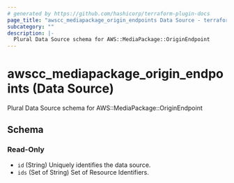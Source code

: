 ```yaml
---
# generated by https://github.com/hashicorp/terraform-plugin-docs
page_title: "awscc_mediapackage_origin_endpoints Data Source - terraform-provider-awscc"
subcategory: ""
description: |-
  Plural Data Source schema for AWS::MediaPackage::OriginEndpoint
---
```


# awscc_mediapackage_origin_endpoints (Data Source)

Plural Data Source schema for AWS::MediaPackage::OriginEndpoint



<!-- schema generated by tfplugindocs -->
## Schema

### Read-Only

- `id` (String) Uniquely identifies the data source.
- `ids` (Set of String) Set of Resource Identifiers.



